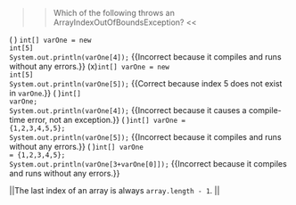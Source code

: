 >>Which of the following throws an ArrayIndexOutOfBoundsException? <<

( ) <code>int[] varOne = new int[5]<br/>System.out.println(varOne[4]);</code> {{Incorrect because it compiles and runs without any errors.}}
(x)<code>int[] varOne = new int[5]<br/>System.out.println(varOne[5]);</code> {{Correct because index 5 does not exist in <code>varOne</code>.}}
( )<code>int[] varOne;<br/>System.out.println(varOne[4]);</code> {{Incorrect because it causes a compile-time error, not an exception.}}
( )<code>int[] varOne = {1,2,3,4,5,5};<br/>System.out.println(varOne[5]);</code> {{Incorrect because it compiles and runs without any errors.}}
( )<code>int[] varOne = {1,2,3,4,5};<br/>System.out.println(varOne[3+varOne[0]]);</code> {{Incorrect because it compiles and runs without any errors.}}

||The last index of an array is always <code>array.length - 1</code>. ||
